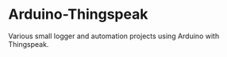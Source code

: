 Arduino-Thingspeak
==================

Various small logger and automation projects using Arduino with Thingspeak.
